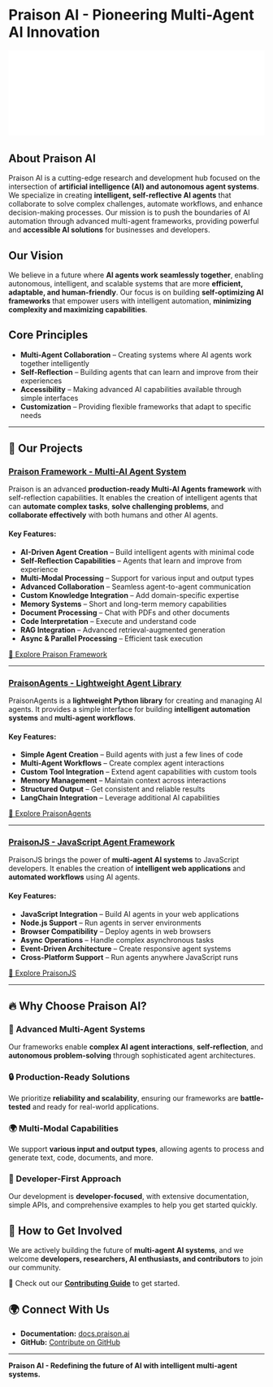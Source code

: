 # Praison AI - Pioneering Multi-Agent AI Innovation

![Praison AI Logo](./logo_dark.png)

## About Praison AI

Praison AI is a cutting-edge research and development hub focused on the intersection of **artificial intelligence (AI) and autonomous agent systems**. We specialize in creating **intelligent, self-reflective AI agents** that collaborate to solve complex challenges, automate workflows, and enhance decision-making processes. Our mission is to push the boundaries of AI automation through advanced multi-agent frameworks, providing powerful and **accessible AI solutions** for businesses and developers.

## Our Vision

We believe in a future where **AI agents work seamlessly together**, enabling autonomous, intelligent, and scalable systems that are more **efficient, adaptable, and human-friendly**. Our focus is on building **self-optimizing AI frameworks** that empower users with intelligent automation, **minimizing complexity and maximizing capabilities**.

## Core Principles
- **Multi-Agent Collaboration** – Creating systems where AI agents work together intelligently
- **Self-Reflection** – Building agents that can learn and improve from their experiences
- **Accessibility** – Making advanced AI capabilities available through simple interfaces
- **Customization** – Providing flexible frameworks that adapt to specific needs

---

## 🚀 Our Projects

### [**Praison Framework - Multi-AI Agent System**](https://github.com/MervinPraison/praison)
Praison is an advanced **production-ready Multi-AI Agents framework** with self-reflection capabilities. It enables the creation of intelligent agents that can **automate complex tasks**, **solve challenging problems**, and **collaborate effectively** with both humans and other AI agents.

#### **Key Features:**
- **AI-Driven Agent Creation** – Build intelligent agents with minimal code
- **Self-Reflection Capabilities** – Agents that learn and improve from experience
- **Multi-Modal Processing** – Support for various input and output types
- **Advanced Collaboration** – Seamless agent-to-agent communication
- **Custom Knowledge Integration** – Add domain-specific expertise
- **Memory Systems** – Short and long-term memory capabilities
- **Document Processing** – Chat with PDFs and other documents
- **Code Interpretation** – Execute and understand code
- **RAG Integration** – Advanced retrieval-augmented generation
- **Async & Parallel Processing** – Efficient task execution

[🔗 Explore Praison Framework](https://github.com/MervinPraison/praison)

---

### [**PraisonAgents - Lightweight Agent Library**](https://github.com/MervinPraison/praison)
PraisonAgents is a **lightweight Python library** for creating and managing AI agents. It provides a simple interface for building **intelligent automation systems** and **multi-agent workflows**.

#### **Key Features:**
- **Simple Agent Creation** – Build agents with just a few lines of code
- **Multi-Agent Workflows** – Create complex agent interactions
- **Custom Tool Integration** – Extend agent capabilities with custom tools
- **Memory Management** – Maintain context across interactions
- **Structured Output** – Get consistent and reliable results
- **LangChain Integration** – Leverage additional AI capabilities

[🔗 Explore PraisonAgents](https://github.com/MervinPraison/praison)

---

### [**PraisonJS - JavaScript Agent Framework**](https://github.com/MervinPraison/praison)
PraisonJS brings the power of **multi-agent AI systems** to JavaScript developers. It enables the creation of **intelligent web applications** and **automated workflows** using AI agents.

#### **Key Features:**
- **JavaScript Integration** – Build AI agents in your web applications
- **Node.js Support** – Run agents in server environments
- **Browser Compatibility** – Deploy agents in web browsers
- **Async Operations** – Handle complex asynchronous tasks
- **Event-Driven Architecture** – Create responsive agent systems
- **Cross-Platform Support** – Run agents anywhere JavaScript runs

[🔗 Explore PraisonJS](https://github.com/MervinPraison/praison)

---

## 🔥 Why Choose Praison AI?

### **🚀 Advanced Multi-Agent Systems**
Our frameworks enable **complex AI agent interactions**, **self-reflection**, and **autonomous problem-solving** through sophisticated agent architectures.

### **🔒 Production-Ready Solutions**
We prioritize **reliability and scalability**, ensuring our frameworks are **battle-tested** and ready for real-world applications.

### **🌍 Multi-Modal Capabilities**
We support **various input and output types**, allowing agents to process and generate text, code, documents, and more.

### **👥 Developer-First Approach**
Our development is **developer-focused**, with extensive documentation, simple APIs, and comprehensive examples to help you get started quickly.

## 📢 How to Get Involved

We are actively building the future of **multi-agent AI systems**, and we welcome **developers, researchers, AI enthusiasts, and contributors** to join our community.

🔗 Check out our **[Contributing Guide](CONTRIBUTING.md)** to get started.

## 🌍 Connect With Us

- **Documentation:** [docs.praison.ai](https://p-doc.vercel.app)
- **GitHub:** [Contribute on GitHub](https://github.com/MervinPraison/praison)

---

**Praison AI - Redefining the future of AI with intelligent multi-agent systems.** 
